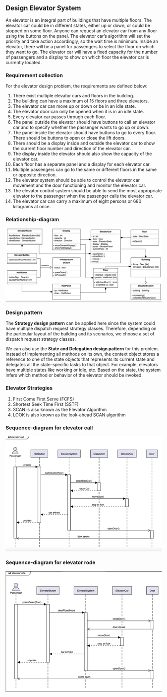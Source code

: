 ## Design Elevator System

An elevator is an integral part of buildings that have multiple floors. The elevator car could be in different states, either up or down, or could be stopped on some floor. Anyone can request an elevator car from any floor using the buttons on the panel. The elevator car’s algorithm will set the priority and take action accordingly, so the wait time is minimum. Inside an elevator, there will be a panel for passengers to select the floor on which they want to go. The elevator car will have a fixed capacity for the number of passengers and a display to show on which floor the elevator car is currently located.

### Requirement collection
For the elevator design problem, the requirements are defined below:

1. There exist multiple elevator cars and floors in the building.
2. The building can have a maximum of 15 floors and three elevators.
3. The elevator car can move up or down or be in an idle state.
4. The elevator door can only be opened when it is in an idle state.
5. Every elevator car passes through each floor.
6. The panel outside the elevator should have buttons to call an elevator car and to specify whether the passenger wants to go up or down.
7. The panel inside the elevator should have buttons to go to every floor. There should be buttons to open or close the lift doors.
8. There should be a display inside and outside the elevator car to show the current floor number and direction of the elevator car.
9. The display inside the elevator should also show the capacity of the elevator car.
10. Each floor has a separate panel and a display for each elevator car.
11. Multiple passengers can go to the same or different floors in the same or opposite direction.
12. The elevator system should be able to control the elevator car movement and the door functioning and monitor the elevator car.
13. The elevator control system should be able to send the most appropriate elevator to the passenger when the passenger calls the elevator car.
14. The elevator car can carry a maximum of eight persons or 680 kilograms at once.

### Relationship-diagram
![Relationship-diagram](diagrams/relationship-diagram.png)

### Design pattern
The ****Strategy** design pattern** can be applied here since the system could have multiple dispatch request strategy classes. Therefore, depending on the particular layout of the building and its scenarios, we choose a set of dispatch request strategy classes.

We can also use the **State and Delegation design pattern** for this problem. Instead of implementing all methods on its own, the context object stores a reference to one of the state objects that represents its current state and delegates all the state-specific tasks to that object. For example, elevators have multiple states like working or idle, etc. Based on the state, the system infers which method or behavior of the elevator should be invoked.

### Elevator Strategies
1. First Come First Serve (FCFS)
2. Shortest Seek Time First (SSTF) 
3. SCAN is also known as the Elevator Algorithm
4. LOOK is also known as the look-ahead SCAN algorithm

### Sequence-diagram for elevator call
![Relationship-diagram](diagrams/elevator-call-sequence.png)

### Sequence-diagram for elevator rode
![Relationship-diagram](diagrams/elevator-rode.png) 
